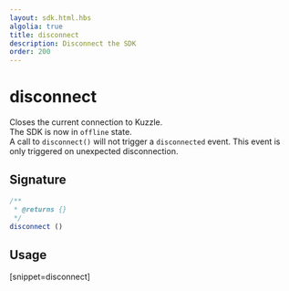 ```yaml
---
layout: sdk.html.hbs
algolia: true
title: disconnect
description: Disconnect the SDK
order: 200
---
```


# disconnect

Closes the current connection to Kuzzle.  
The SDK is now in `offline` state.  
A call to `disconnect()` will not trigger a `disconnected` event. This event is only triggered on unexpected disconnection.

## Signature

```javascript
/**
 * @returns {}
 */
disconnect ()
```

## Usage

[snippet=disconnect]
